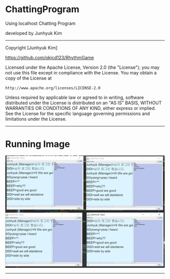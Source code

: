# ChattingProgram
Using localhost Chatting Program

developed by Junhyuk Kim

***

Copyright [Junhyuk Kim]

https://github.com/okjcd123/RhythmGame <br>


Licensed under the Apache License, Version 2.0 (the "License");
you may not use this file except in compliance with the License.
You may obtain a copy of the License at

    http://www.apache.org/licenses/LICENSE-2.0

Unless required by applicable law or agreed to in writing, software
distributed under the License is distributed on an "AS IS" BASIS,
WITHOUT WARRANTIES OR CONDITIONS OF ANY KIND, either express or implied.
See the License for the specific language governing permissions and
limitations under the License.

***
# Running Image

<div align="center">
  <center> <img src="running.PNG"> </center>
</div>

***
